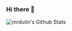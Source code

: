 ### Hi there 👋

<img align="left" alt="mrdulin's Github Stats" src="https://github-readme-stats.mrdulin.vercel.app/api?username=xy19950225&show_icons=true&theme=radical" />
